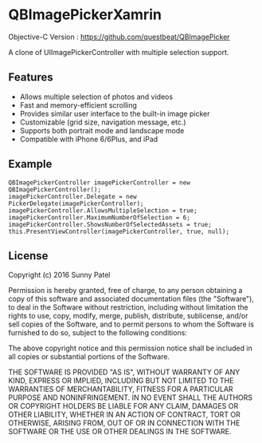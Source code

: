 # QBImagePickerXamrin

Objective-C Version : https://github.com/questbeat/QBImagePicker

A clone of UIImagePickerController with multiple selection support.


## Features

- Allows multiple selection of photos and videos
- Fast and memory-efficient scrolling
- Provides similar user interface to the built-in image picker
- Customizable (grid size, navigation message, etc.)
- Supports both portrait mode and landscape mode
- Compatible with iPhone 6/6Plus, and iPad


## Example

	QBImagePickerController imagePickerController = new QBImagePickerController();
	imagePickerController.Delegate = new PickerDelegate(imagePickerController);
	imagePickerController.AllowsMultipleSelection = true;
	imagePickerController.MaximumNumberOfSelection = 6;
	imagePickerController.ShowsNumberOfSelectedAssets = true;
	this.PresentViewController(imagePickerController, true, null);



## License

Copyright (c) 2016 Sunny Patel

Permission is hereby granted, free of charge, to any person obtaining a copy of this software and associated documentation files (the "Software"), to deal in the Software without restriction, including without limitation the rights to use, copy, modify, merge, publish, distribute, sublicense, and/or sell copies of the Software, and to permit persons to whom the Software is furnished to do so, subject to the following conditions:

The above copyright notice and this permission notice shall be included in all copies or substantial portions of the Software.

THE SOFTWARE IS PROVIDED "AS IS", WITHOUT WARRANTY OF ANY KIND, EXPRESS OR IMPLIED, INCLUDING BUT NOT LIMITED TO THE WARRANTIES OF MERCHANTABILITY, FITNESS FOR A PARTICULAR PURPOSE AND NONINFRINGEMENT. IN NO EVENT SHALL THE AUTHORS OR COPYRIGHT HOLDERS BE LIABLE FOR ANY CLAIM, DAMAGES OR OTHER LIABILITY, WHETHER IN AN ACTION OF CONTRACT, TORT OR OTHERWISE, ARISING FROM, OUT OF OR IN CONNECTION WITH THE SOFTWARE OR THE USE OR OTHER DEALINGS IN THE SOFTWARE.
